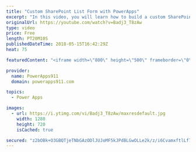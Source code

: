 ```yaml
---
title: "Custom SharePoint List Form with PowerApps"
excerpt: "In this video, you will learn how to build a custom SharePoint List Form with PowerApps. You will start with the basics and learn how to get started and some of the potholes that are along the way. The SharePointIntegration connector is covered, modifying the form, adding an button, and how to delete"
originalUrl: https://youtube.com/watch?v=Badj3_T8zAw
type: video
price: Free
length: PT20M10S
publishedDateTime: 2018-05-15T16:42:29Z
heat: 75

featuredContent: "<iframe width=\"800\" height=\"500\" frameborder=\"0\" src=\"https://www.youtube.com/embed/Badj3_T8zAw\" allow=\"accelerometer; autoplay; encrypted-media; gyroscope; picture-in-picture\" allowfullscreen></iframe>"

provider:
  name: PowerApps911
  domain: powerapps911.com

topics:
  - Power Apps

images:
  - url: https://i.ytimg.com/vi/Badj3_T8zAw/maxresdefault.jpg
    width: 1280
    height: 720
    isCached: true

secured: "z2bOBk+O3GBQTjeTNbGAzODlJUJoMF5kJPdBLGwOLLe2k/z/i6CvamxftlLf7jBvXMOd5aB6vYoqFlO05ZDzVT1k2+MkJxyrDKgwMqmNgPN3mdtC1WqXo1QFtax01hmCgtHHb4ra9J4oiFl/9nhitEeS1rqX7rf02axitklTLC4YlFhjweST92HDE6nXduyHEePmEeGIgYPzx10GZ1g2dce1JdTrreJMUw9Eb2S806DGeiuyLvnlRNFLWZA+oD1EQrPQpUwtP6BHIZdOci/udulyh2kwUp5TyOBtZ6Z6gLmGuHDfSBpvTKoy4i5DM4zWsZNNCjKlBqQs6hf0OAaWXH3CpC7V1AIJNADi0MKVfcnjrQFBR0ykLi0e5dbWM1DfLxEOnURILHXQc/y9JgeK8u2fUZj2AcB4Y5GNt1GBSiBJY7soJdEPOg6kRjSmtaVg;0P4Z6cTsNx+EDrhJdeM+dg=="
---
```


